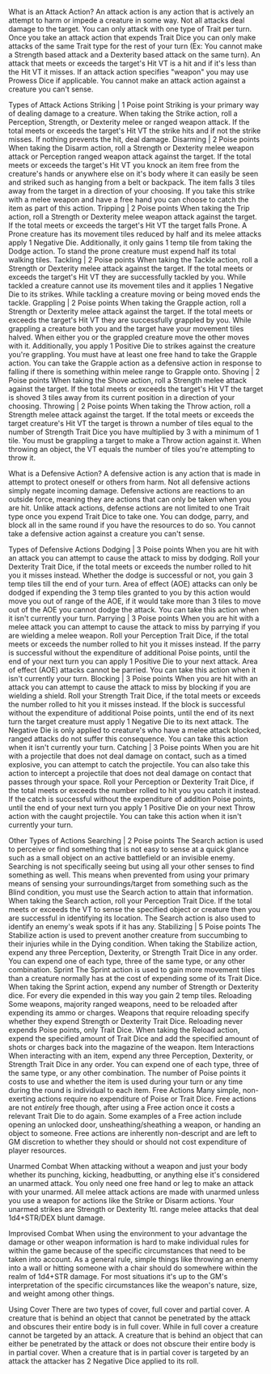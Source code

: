 What is an Attack Action?
	An attack action is any action that is actively an attempt to harm or impede a creature in some way. Not all attacks deal damage to the target. You can only attack with one type of Trait per turn. Once you take an attack action that expends Trait Dice you can only make attacks of the same Trait type for the rest of your turn (Ex: You cannot make a Strength based attack and a Dexterity based attack on the same turn). An attack that meets or exceeds the target's Hit VT is a hit and if it's less than the Hit VT it misses. If an attack action specifies "weapon" you may use Prowess Dice if applicable. You cannot make an attack action against a creature you can't sense.

Types of Attack Actions
Striking | 1 Poise point
	Striking is your primary way of dealing damage to a creature. When taking the Strike action, roll a Perception, Strength, or Dexterity melee or ranged weapon attack. If the total meets or exceeds the target's Hit VT the strike hits and if not the strike misses. If nothing prevents the hit, deal damage.
Disarming | 2 Poise points
	When taking the Disarm action, roll a Strength or Dexterity melee weapon attack or Perception ranged weapon attack against the target. If the total meets or exceeds the target's Hit VT you knock an item free from the creature's hands or anywhere else on it's body where it can easily be seen and striked such as hanging from a belt or backpack. The item falls 3 tiles away from the target in a direction of your choosing. If you take this strike with a melee weapon and have a free hand you can choose to catch the item as part of this action.
Tripping | 2 Poise points
	When taking the Trip action, roll a Strength or Dexterity melee weapon attack against the target. If the total meets or exceeds the target's Hit VT the target falls Prone. A Prone creature has its movement tiles reduced by half and its melee attacks apply 1 Negative Die. Additionally, it only gains 1 temp tile from taking the Dodge action. To stand the prone creature must expend half its total walking tiles.
Tackling | 2 Poise points
	When taking the Tackle action, roll a Strength or Dexterity melee attack against the target. If the total meets or exceeds the target's Hit VT they are successfully tackled by you. While tackled a creature cannot use its movement tiles and it applies 1 Negative Die to its strikes. While tackling a creature moving or being moved ends the tackle.
Grappling | 2 Poise points
	When taking the Grapple action, roll a Strength or Dexterity melee attack against the target. If the total meets or exceeds the target's Hit VT they are successfully grappled by you. While grappling a creature both you and the target have your movement tiles halved. When either you or the grappled creature move the other moves with it. Additionally, you apply 1 Positive Die to strikes against the creature you're grappling. You must have at least one free hand to take the Grapple action. You can take the Grapple action as a defensive action in response to falling if there is something within melee range to Grapple onto.
Shoving | 2 Poise points
	When taking the Shove action, roll a Strength melee attack against the target. If the total meets or exceeds the target's Hit VT the target is shoved 3 tiles away from its current position in a direction of your choosing.
Throwing | 2 Poise points
	When taking the Throw action, roll a Strength melee attack against the target. If the total meets or exceeds the target creature's Hit VT the target is thrown a number of tiles equal to the number of Strength Trait Dice you have multiplied by 3 with a minimum of 1 tile. You must be grappling a target to make a Throw action against it. When throwing an object, the VT equals the number of tiles you're attempting to throw it.

What is a Defensive Action?
	A defensive action is any action that is made in attempt to protect oneself or others from harm. Not all defensive actions simply negate incoming damage. Defensive actions are reactions to an outside force, meaning they are actions that can only be taken when you are hit. Unlike attack actions, defense actions are not limited to one Trait type once you expend Trait Dice to take one. You can dodge, parry, and block all in the same round if you have the resources to do so. You cannot take a defensive action against a creature you can't sense.

Types of Defensive Actions
Dodging | 3 Poise points
	When you are hit with an attack you can attempt to cause the attack to miss by dodging. Roll your Dexterity Trait Dice, if the total meets or exceeds the number rolled to hit you it misses instead. Whether the dodge is successful or not, you gain 3 temp tiles till the end of your turn. Area of effect (AOE) attacks can only be dodged if expending the 3 temp tiles granted to you by this action would move you out of range of the AOE, if it would take more than 3 tiles to move out of the AOE you cannot dodge the attack. You can take this action when it isn't currently your turn.
Parrying | 3 Poise points
	When you are hit with a melee attack you can attempt to cause the attack to miss by parrying if you are wielding a melee weapon. Roll your Perception Trait Dice, if the total meets or exceeds the number rolled to hit you it misses instead. If the parry is successful without the expenditure of additional Poise points, until the end of your next turn you can apply 1 Positive Die to your next attack. Area of effect (AOE) attacks cannot be parried. You can take this action when it isn't currently your turn.
Blocking | 3 Poise points
	When you are hit with an attack you can attempt to cause the attack to miss by blocking if you are wielding a shield. Roll your Strength Trait Dice, if the total meets or exceeds the number rolled to hit you it misses instead. If the block is successful without the expenditure of additional Poise points, until the end of its next turn the target creature must apply 1 Negative Die to its next attack. The Negative Die is only applied to creature's who have a melee attack blocked, ranged attacks do not suffer this consequence. You can take this action when it isn't currently your turn.
Catching | 3 Poise points
	When you are hit with a projectile that does not deal damage on contact, such as a timed explosive, you can attempt to catch the projectile. You can also take this action to intercept a projectile that does not deal damage on contact that passes through your space. Roll your Perception or Dexterity Trait Dice, if the total meets or exceeds the number rolled to hit you you catch it instead. If the catch is successful without the expenditure of addition Poise points, until the end of your next turn you apply 1 Positive Die on your next Throw action with the caught projectile. You can take this action when it isn't currently your turn.

Other Types of Actions
Searching | 2 Poise points
	The Search action is used to perceive or find something that is not easy to sense at a quick glance such as a small object on an active battlefield or an invisible enemy. Searching is not specifically seeing but using all your other senses to find something as well. This means when prevented from using your primary means of sensing your surroundings/target from something such as the Blind condition, you must use the Search action to attain that information. When taking the Search action, roll your Perception Trait Dice. If the total meets or exceeds the VT to sense the specified object or creature then you are successful in identifying its location. The Search action is also used to identify an enemy's weak spots if it has any.
Stabilizing | 5 Poise points
	The Stabilize action is used to prevent another creature from succumbing to their injuries while in the Dying condition. When taking the Stabilize action, expend any three Perception, Dexterity, or Strength Trait Dice in any order. You can expend one of each type, three of the same type, or any other combination.
Sprint
	The Sprint action is used to gain more movement tiles than a creature normally has at the cost of expending some of its Trait Dice. When taking the Sprint action, expend any number of Strength or Dexterity dice. For every die expended in this way you gain 2 temp tiles.
Reloading
	Some weapons, majority ranged weapons, need to be reloaded after expending its ammo or charges. Weapons that require reloading specify whether they expend Strength or Dexterity Trait Dice. Reloading never expends Poise points, only Trait Dice. When taking the Reload action, expend the specified amount of Trait Dice and add the specified amount of shots or charges back into the magazine of the weapon.
Item Interactions
	When interacting with an item, expend any three Perception, Dexterity, or Strength Trait Dice in any order. You can expend one of each type, three of the same type, or any other combination. The number of Poise points it costs to use and whether the item is used during your turn or any time during the round is individual to each item.
Free Actions
	Many simple, non-exerting actions require no expenditure of Poise or Trait Dice. Free actions are not *entirely* free though, after using a Free action once it costs a relevant Trait Die to do again. Some examples of a Free action include opening an unlocked door, unsheathing/sheathing a weapon, or handing an object to someone. Free actions are inherently non-descript and are left to GM discretion to whether they should or should not cost expenditure of player resources.

Unarmed Combat
	When attacking without a weapon and just your body whether its punching, kicking, headbutting, or anything else it's considered an unarmed attack. You only need one free hand or leg to make an attack with your unarmed. All melee attack actions are made with unarmed unless you use a weapon for actions like the Strike or Disarm actions. Your unarmed strikes are Strength or Dexterity 1tl. range melee attacks that deal 1d4+STR/DEX blunt damage.

Improvised Combat
	When using the environment to your advantage the damage or other weapon information is hard to make individual rules for within the game because of the specific circumstances that need to be taken into account. As a general rule, simple things like throwing an enemy into a wall or hitting someone with a chair should do somewhere within the realm of 1d4+STR damage. For most situations it's up to the GM's interpretation of the specific circumstances like the weapon's nature, size, and weight among other things.

Using Cover
	There are two types of cover, full cover and partial cover. A creature that is behind an object that cannot be penetrated by the attack and obscures their entire body is in full cover. While in full cover a creature cannot be targeted by an attack. A creature that is behind an object that can either be penetrated by the attack or does not obscure their entire body is in partial cover. When a creature that is in partial cover is targeted by an attack the attacker has 2 Negative Dice applied to its roll.